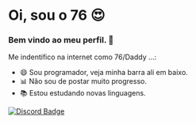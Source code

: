 

<!--
### Hi there 👋
**Marcelo391/Marcelo391** is a ✨ _special_ ✨ repository because its `README.md` (this file) appears on your GitHub profile.

Here are some ideas to get you started:

- 🔭 I’m currently working on ...
- 🌱 I’m currently learning ...
- 👯 I’m looking to collaborate on ...
- 🤔 I’m looking for help with ...
- 💬 Ask me about ...
- 📫 How to reach me: ...
- 😄 Pronouns: ...
- ⚡ Fun fact: ...
-->

# Oi, sou o 76 😍

### Bem vindo ao meu perfil. 💜

Me indentifico na internet como 76/Daddy ...:

 - 😄 Sou programador, veja minha barra ali em baixo.
 - 📊 Não sou de postar muito progresso.
 - 📚 Estou estudando novas linguagens.


[![Discord Badge](https://cdn.discordapp.com/emojis/832109019694497792.png?v=1)](https://discord.gg/bdf)
